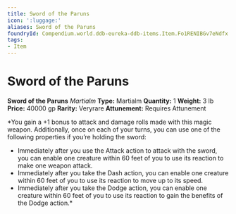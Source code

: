 ```yaml
---
title: Sword of the Paruns
icon: ':luggage:'
aliases: Sword of the Paruns
foundryId: Compendium.world.ddb-eureka-ddb-items.Item.Fo1RENIBGv7eNdfx
tags:
- Item
---
```


# Sword of the Paruns

**Sword of the Paruns**
_Martialm_
**Type:** Martialm
**Quantity:** 1
**Weight:** 3 lb
**Price:** 40000 gp
**Rarity:** Veryrare
**Attunement:** Requires Attunement

*You gain a +1 bonus to attack and damage rolls made with this magic weapon. Additionally, once on each of your turns, you can use one of the following properties if you’re holding the sword:
* Immediately after you use the Attack action to attack with the sword, you can enable one creature within 60 feet of you to use its reaction to make one weapon attack.
* Immediately after you take the Dash action, you can enable one creature within 60 feet of you to use its reaction to move up to its speed.
* Immediately after you take the Dodge action, you can enable one creature within 60 feet of you to use its reaction to gain the benefits of the Dodge action.*